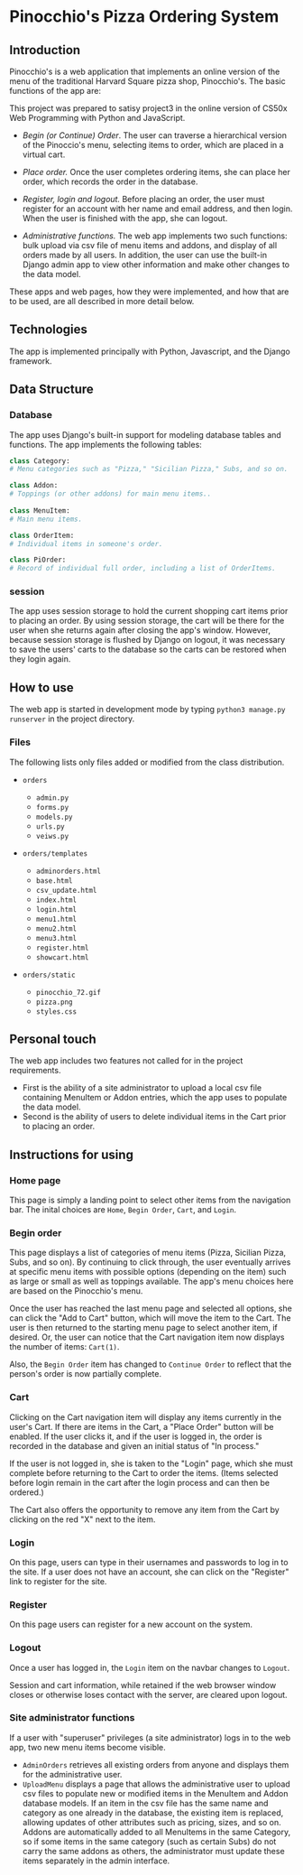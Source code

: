 

# Pinocchio's Pizza Ordering System

## Introduction

Pinocchio's is a web application that implements an online version of the menu of the traditional Harvard Square pizza shop, Pinocchio's. The basic functions of the app are:

This project was prepared to satisy project3 in the online version of CS50x Web Programming with Python and JavaScript.

- *Begin (or Continue) Order*. The user can traverse a hierarchical version of the Pinoccio's menu, selecting items to order, which are placed in a virtual cart.

- *Place order.* Once the user completes ordering items, she can place her order, which records the order in the database.

- *Register, login and logout.* Before placing an order, the user must register for an account with her name and email address, and then login. When the user is finished with the app, she can logout.

- *Administrative functions.* The web app implements two such functions: bulk upload via csv file of menu items and addons, and display of all orders made by all users. In addition, the user can use the built-in Django admin app to view other information and make other changes to the data model.

These apps and web pages, how they were implemented, and how that are to be used, are all described in more detail below.

## Technologies

The app is implemented principally with Python, Javascript, and the Django framework.

## Data Structure

### Database

The app uses Django's built-in support for modeling database tables and functions. The app implements the following tables:

```python
class Category:
# Menu categories such as "Pizza," "Sicilian Pizza," Subs, and so on.

class Addon:
# Toppings (or other addons) for main menu items..
  
class MenuItem:
# Main menu items.

class OrderItem:
# Individual items in someone's order.

class PiOrder:
# Record of individual full order, including a list of OrderItems.
```

### session

The app uses session storage to hold the current shopping cart items prior to placing an order. By using session storage, the cart will be there for the user when she returns again after closing the app's window. However, because session storage is flushed by Django on logout, it was necessary to save the users' carts to the database so the carts can be restored when they login again.

## How to use

The web app is started in development mode by typing `python3 manage.py runserver` in the project directory.

### Files

The following lists only files added or modified from the class distribution.

- `orders`
  - `admin.py`
  - `forms.py`
  - `models.py`
  - `urls.py`
  - `veiws.py`

- `orders/templates`
  - `adminorders.html`
  - `base.html`
  - `csv_update.html`
  - `index.html`
  - `login.html`
  - `menu1.html`
  - `menu2.html`
  - `menu3.html`
  - `register.html`
  - `showcart.html`

- `orders/static`
  - `pinocchio_72.gif`
  - `pizza.png`
  - `styles.css`

## Personal touch

The web app includes two features not called for in the project requirements.

- First is the ability of a site administrator to upload a local csv file containing MenuItem or Addon entries, which the app uses to populate the data model.
- Second is the ability of users to delete individual items in the Cart prior to placing an order.

## Instructions for using

### Home page

This page is simply a landing point to select other items from the navigation bar. The inital choices are `Home`, `Begin Order`, `Cart`, and `Login`.

### Begin order

This page displays a list of categories of menu items (Pizza, Sicilian Pizza, Subs, and so on). By continuing to click through, the user eventually arrives at specific menu items with possible options (depending on the item) such as large or small as well as toppings available. The app's menu choices here are based on the Pinocchio's menu.

Once the user has reached the last menu page and selected all options, she can click the "Add to Cart" button, which will move the item to the Cart. The user is then returned to the starting menu page to select another item, if desired. Or, the user can notice that the Cart navigation item now displays the number of items: `Cart(1)`.

Also, the `Begin Order` item has changed to `Continue Order` to reflect that the person's order is now partially complete.

### Cart

Clicking on the Cart navigation item will display any items currently in the user's Cart. If there are items in the Cart, a "Place Order" button will be enabled. If the user clicks it, and if the user is logged in, the order is recorded in the database and given an initial status of "In process."

If the user is not logged in, she is taken to the "Login" page, which she must complete before returning to the Cart to order the items. (Items selected before login remain in the cart after the login process and can then be ordered.)

The Cart also offers the opportunity to remove any item from the Cart by clicking on the red "X" next to the item.

### Login

On this page, users can type in their usernames and passwords to log in to the site. If a user does not have an account, she can click on the "Register" link to register for the site.

### Register

On this page users can register for a new account on the system.

### Logout

Once a user has logged in, the `Login` item on the navbar changes to `Logout`.

Session and cart information, while retained if the web browser window closes or otherwise loses contact with the server, are cleared upon logout.

### Site administrator functions

If a user with "superuser" privileges (a site administrator) logs in to the web app, two new menu items become visible.

- `AdminOrders` retrieves all existing orders from anyone and displays them for the administrative user.
- `UploadMenu` displays a page that allows the administrative user to upload csv files to populate new or modified items in the MenuItem and Addon database models. If an item in the csv file has the same name and category as one already in the database, the existing item is replaced, allowing updates of other attributes such as pricing, sizes, and so on. Addons are automatically added to all MenuItems in the same Category, so if some items in the same category (such as certain Subs) do not carry the same addons as others, the administrator must update these items separately in the admin interface.
